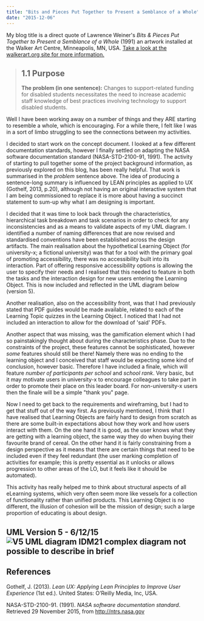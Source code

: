 ```yaml
---
title: "Bits and Pieces Put Together to Present a Semblance of a Whole"
date: "2015-12-06"
---
```


My blog title is a direct quote of Lawrence Weiner's _Bits & Pieces Put Together to Present a Semblance of a Whole_ (1991) an artwork installed at the Walker Art Centre, Minneapolis, MN, USA. [Take a look at the walkerart.org site for more information.](http://www.walkerart.org/collections/artworks/bits-and-pieces-put-together-to-present-a-semblance-of-a-whole)

> ## 1.1 Purpose
> 
> **The problem (in one sentence):** Changes to support-related funding for disabled students necessitates the need to increase academic staff knowledge of best practices involving technology to support disabled students.

Well I have been working away on a number of things and they ARE starting to resemble a whole, which is encouraging. For a while there, I felt like I was in a sort of limbo struggling to see the connections between my activities. 

I decided to start work on the concept document. I looked at a few different documentation standards, however I finally settled on adapting the NASA software documentation standard (NASA-STD-2100-91, 1991). The activity of starting to pull together some of the project background information, as previously explored on this blog, has been really helpful. That work is summarised in the _problem_ sentence above. The idea of producing a sentence-long summary is influenced by LEAN principles as applied to UX (Gothelf, 2013, p.20), although not having an original interactive system that I am being commissioned to replace it is more about having a succinct statement to sum-up why what I am designing is important. 

I decided that it was time to look back through the characteristics, hierarchical task breakdown and task scenarios in order to check for any inconsistencies and as a means to validate aspects of my UML diagram. I identified a number of naming differences that are now revised and standardised conventions have been established across the design artifacts. The main realisation about the hypothetical Learning Object (for university-x; a fictional university) was that for a tool with the primary goal of promoting accessibility, there was no accessibility built into its interaction. Part of offering responsive accessibility options is allowing the user to specify their needs and I realised that this needed to feature in both the tasks and the interaction design for new users entering the Learning Object. This is now included and reflected in the UML diagram below (version 5). 

Another realisation, also on the accessibility front, was that I had previously stated that PDF guides would be made available, related to each of the Learning Topic quizzes in the Learning Object. I noticed that I had not included an interaction to allow for the download of 'said' PDFs. 

Another aspect that was missing, was the gamification element which I had so painstakingly thought about during the characteristics phase. Due to the constraints of the project, these features cannot be sophisticated, however _some_ features should still be there! Namely there was no ending to the learning object and I conceived that staff would be expecting some kind of conclusion, however basic. Therefore I have included a finale, which will feature _number of participants per school_ and _school rank_. Very basic, but it may motivate users in university-x to encourage colleagues to take part in order to promote their place on this leader board. For non-university-x users then the finale will be a simple "thank you" page. 

Now I need to get back to the requirements and wireframing, but I had to get that stuff out of the way first. As previously mentioned, I think that I have realised that Learning Objects are fairly hard to design from scratch as there are some built-in expectations about how they work and how users interact with them. On the one hand it is good, as the user knows what they are getting with a learning object, the same way they do when buying their favourite brand of cereal. On the other hand it is fairly constraining from a design perspective as it means that there are certain things that need to be included even if they feel redundant (the user marking completion of activities for example; this is pretty essential as it unlocks or allows progression to other areas of the LO, but it feels like it should be automated). 

This activity has really helped me to think about structural aspects of all eLearning systems, which very often seem more like vessels for a collection of functionality rather than unified products. This Learning Object is no different, the illusion of cohesion will be the mission of design; such a large proportion of educating is about design. 

## UML Version 5 - 6/12/15 ![V5 UML diagram IDM21 complex diagram not possible to describe in brief](images/V5-UML-diagram-IDM21-16nohb0.png)

## References

Gothelf, J. (2013). _Lean UX: Applying Lean Principles to Improve User Experience_ (1st ed.). United States: O’Reilly Media, Inc, USA. 

NASA-STD-2100-91. (1991). _NASA software documentation standard_. Retrieved 29 November 2015, from http://ntrs.nasa.gov

